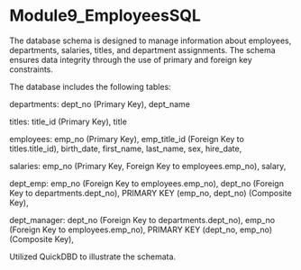 # Module9_EmployeesSQL

The database schema is designed to manage information about employees, departments, salaries, titles, and department assignments. The schema ensures data integrity through the use of primary and foreign key constraints.

The database includes the following tables:

departments:
dept_no (Primary Key), 
dept_name

titles:
title_id (Primary Key), 
title

employees:
emp_no (Primary Key), 
emp_title_id (Foreign Key to titles.title_id), 
birth_date, 
first_name, 
last_name, 
sex, 
hire_date, 

salaries:
emp_no (Primary Key, Foreign Key to employees.emp_no), 
salary, 

dept_emp:
emp_no (Foreign Key to employees.emp_no), 
dept_no (Foreign Key to departments.dept_no), 
PRIMARY KEY (emp_no, dept_no) (Composite Key), 

dept_manager: 
dept_no (Foreign Key to departments.dept_no), 
emp_no (Foreign Key to employees.emp_no), 
PRIMARY KEY (dept_no, emp_no) (Composite Key), 

Utilized QuickDBD to illustrate the schemata.
